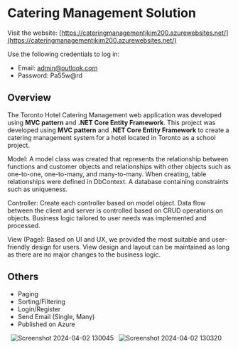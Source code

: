 # Catering Management Solution

Visit the website: [https://cateringmanagementjkim200.azurewebsites.net/](https://cateringmanagementjkim200.azurewebsites.net/)

Use the following credentials to log in:
- Email: admin@outlook.com
- Password: Pa55w@rd


## Overview

The Toronto Hotel Catering Management web application was developed using <strong>MVC pattern</strong> and <strong>.NET Core Entity Framework</strong>.
This project was developed using <strong>MVC pattern</strong> and <strong>.NET Core Entity Framework</strong> to create a catering management system for a hotel located in Toronto as a school project.

Model: A model class was created that represents the relationship between functions and customer objects and relationships with other objects such as one-to-one, one-to-many, and many-to-many. When creating, table relationships were defined in DbContext. A database containing constraints such as uniqueness.

Controller: Create each controller based on model object. Data flow between the client and server is controlled based on CRUD operations on objects. Business logic tailored to user needs was implemented and processed.

View (Page): Based on UI and UX, we provided the most suitable and user-friendly design for users. View design and layout can be maintained as long as there are no major changes to the business logic.

## Others

- Paging
- Sorting/Filtering
- Login/Register
- Send Email (Single, Many)
- Published on Azure

&nbsp;
![Screenshot 2024-04-02 130045](https://github.com/blooming813/.Net-Core-MVC-Project-Catering-Management-Project/assets/97579997/f3fcd142-1e50-484f-bd76-abb2d902eb2a)
&nbsp;
![Screenshot 2024-04-02 130320](https://github.com/blooming813/.Net-Core-MVC-Project-Catering-Management-Project/assets/97579997/16004e92-1dec-4bfe-96a7-5d75089452a0)
